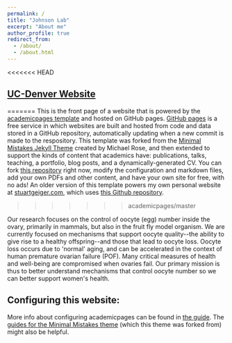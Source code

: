 ```yaml
---
permalink: /
title: "Johnson Lab"
excerpt: "About me"
author_profile: true
redirect_from: 
  - /about/
  - /about.html
---
```


<<<<<<< HEAD
## [UC-Denver Website](http://www.ucdenver.edu/academics/colleges/medicalschool/departments/obgyn/Divisions/reprosciences/faculty/Pages/Johnson-Josh,-PhD.aspx)
=======
This is the front page of a website that is powered by the [academicpages template](https://github.com/academicpages/academicpages.github.io) and hosted on GitHub pages. [GitHub pages](https://pages.github.com) is a free service in which websites are built and hosted from code and data stored in a GitHub repository, automatically updating when a new commit is made to the respository. This template was forked from the [Minimal Mistakes Jekyll Theme](https://mmistakes.github.io/minimal-mistakes/) created by Michael Rose, and then extended to support the kinds of content that academics have: publications, talks, teaching, a portfolio, blog posts, and a dynamically-generated CV. You can fork [this repository](https://github.com/academicpages/academicpages.github.io) right now, modify the configuration and markdown files, add your own PDFs and other content, and have your own site for free, with no ads! An older version of this template powers my own personal website at [stuartgeiger.com](http://stuartgeiger.com), which uses [this Github repository](https://github.com/staeiou/staeiou.github.io).
>>>>>>> academicpages/master

Our research focuses on the control of oocyte (egg) number inside the ovary, primarily in mammals, but also in the fruit fly model organism. We are currently focused on mechanisms that support oocyte quality--the ability to give rise to a healthy offspring--and those that lead to oocyte loss. Oocyte loss occurs due to 'normal' aging, and can be accelerated in the context of human premature ovarian failure (POF). Many critical measures of health and well-being are compromised when ovaries fail. Our primary mission is thus to better understand mechanisms that control oocyte number so we can better support women's health.

Configuring this website:
------
More info about configuring academicpages can be found in [the guide](https://academicpages.github.io/markdown/). The [guides for the Minimal Mistakes theme](https://mmistakes.github.io/minimal-mistakes/docs/configuration/) (which this theme was forked from) might also be helpful.
